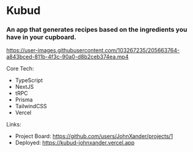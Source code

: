 # Kubud

### An app that generates recipes based on the ingredients you have in your cupboard.

https://user-images.githubusercontent.com/103267235/205663764-a843bced-811b-4f3c-90a0-d8b2ceb374ea.mp4

Core Tech:

- TypeScript
- NextJS
- tRPC
- Prisma
- TailwindCSS
- Vercel

Links:

- Project Board: https://github.com/users/JohnXander/projects/1
- Deployed: https://kubud-johnxander.vercel.app
